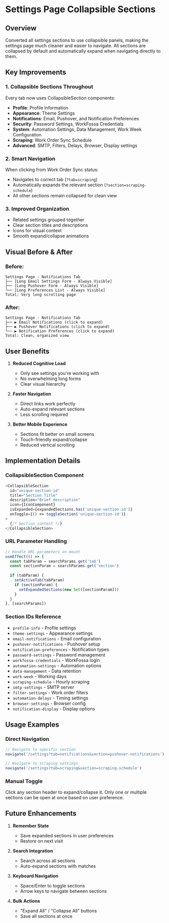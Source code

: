 # Settings Page Collapsible Sections

## Overview
Converted all settings sections to use collapsible panels, making the settings page much cleaner and easier to navigate. All sections are collapsed by default and automatically expand when navigating directly to them.

## Key Improvements

### 1. **Collapsible Sections Throughout**
Every tab now uses CollapsibleSection components:
- **Profile**: Profile Information
- **Appearance**: Theme Settings
- **Notifications**: Email, Pushover, and Notification Preferences
- **Security**: Password Settings, WorkFossa Credentials
- **System**: Automation Settings, Data Management, Work Week Configuration
- **Scraping**: Work Order Sync Schedule
- **Advanced**: SMTP, Filters, Delays, Browser, Display settings

### 2. **Smart Navigation**
When clicking from Work Order Sync status:
- Navigates to correct tab (`?tab=scraping`)
- Automatically expands the relevant section (`?section=scraping-schedule`)
- All other sections remain collapsed for clean view

### 3. **Improved Organization**
- Related settings grouped together
- Clear section titles and descriptions
- Icons for visual context
- Smooth expand/collapse animations

## Visual Before & After

### Before:
```
Settings Page - Notifications Tab
├── [Long Email Settings Form - Always Visible]
├── [Long Pushover Form - Always Visible]
└── [Long Preferences List - Always Visible]
Total: Very long scrolling page
```

### After:
```
Settings Page - Notifications Tab
├── ▶ Email Notifications (click to expand)
├── ▶ Pushover Notifications (click to expand)
└── ▶ Notification Preferences (click to expand)
Total: Clean, organized view
```

## User Benefits

1. **Reduced Cognitive Load**
   - Only see settings you're working with
   - No overwhelming long forms
   - Clear visual hierarchy

2. **Faster Navigation**
   - Direct links work perfectly
   - Auto-expand relevant sections
   - Less scrolling required

3. **Better Mobile Experience**
   - Sections fit better on small screens
   - Touch-friendly expand/collapse
   - Reduced vertical scrolling

## Implementation Details

### CollapsibleSection Component
```typescript
<CollapsibleSection
  id="unique-section-id"
  title="Section Title"
  description="Brief description"
  icon={IconComponent}
  isExpanded={expandedSections.has('unique-section-id')}
  onToggle={() => toggleSection('unique-section-id')}
>
  {/* Section content */}
</CollapsibleSection>
```

### URL Parameter Handling
```typescript
// Handle URL parameters on mount
useEffect(() => {
  const tabParam = searchParams.get('tab')
  const sectionParam = searchParams.get('section')
  
  if (tabParam) {
    setActiveTab(tabParam)
    if (sectionParam) {
      setExpandedSections(new Set([sectionParam]))
    }
  }
}, [searchParams])
```

### Section IDs Reference
- `profile-info` - Profile settings
- `theme-settings` - Appearance settings
- `email-notifications` - Email configuration
- `pushover-notifications` - Pushover setup
- `notification-preferences` - Notification types
- `password-settings` - Password management
- `workfossa-credentials` - WorkFossa login
- `automation-settings` - Automation options
- `data-management` - Data retention
- `work-week` - Working days
- `scraping-schedule` - Hourly scraping
- `smtp-settings` - SMTP server
- `filter-settings` - Work order filters
- `automation-delays` - Timing settings
- `browser-settings` - Browser config
- `notification-display` - Display options

## Usage Examples

### Direct Navigation
```typescript
// Navigate to specific section
navigate('/settings?tab=notifications&section=pushover-notifications')

// Navigate to scraping settings
navigate('/settings?tab=scraping&section=scraping-schedule')
```

### Manual Toggle
Click any section header to expand/collapse it. Only one or multiple sections can be open at once based on user preference.

## Future Enhancements

1. **Remember State**
   - Save expanded sections in user preferences
   - Restore on next visit

2. **Search Integration**
   - Search across all sections
   - Auto-expand sections with matches

3. **Keyboard Navigation**
   - Space/Enter to toggle sections
   - Arrow keys to navigate between sections

4. **Bulk Actions**
   - "Expand All" / "Collapse All" buttons
   - Save all sections at once
